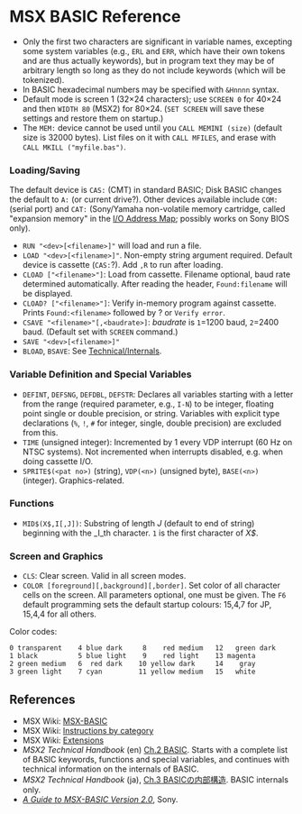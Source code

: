 MSX BASIC Reference
===================

- Only the first two characters are significant in variable names,
  excepting some system variables (e.g., `ERL` and `ERR`, which have their
  own tokens and are thus actually keywords), but in program text they may
  be of arbitrary length so long as they do not include keywords (which
  will be tokenized).
- In BASIC hexadecimal numbers may be specified with `&Hnnnn` syntax.
- Default mode is screen 1 (32×24 characters); use `SCREEN 0` for 40×24 and
  then `WIDTH 80` (MSX2) for 80×24. (`SET SCREEN` will save these settings
  and restore them on startup.)
- The `MEM:` device cannot be used until you `CALL MEMINI (size)` (default
  size is 32000 bytes). List files on it with `CALL MFILES`, and erase with
  `CALL MKILL ("myfile.bas")`.

### Loading/Saving

The default device is `CAS:` (CMT) in standard BASIC; Disk BASIC changes
the default to `A:` (or current drive?). Other devices available include
`COM:` (serial port) and `CAT:` (Sony/Yamaha non-volatile memory cartridge,
called "expansion memory" in the [I/O Address Map](
./address-decoding.md#i/o-address-map); possibly works on Sony BIOS only).

- `RUN "<dev>[<filename>]"` will load and run a file.
- `LOAD "<dev>[<filename>]"`. Non-empty string argument required. Default
  device is cassette (`CAS:`?). Add `,R` to run after loading.
- `CLOAD ["<filename>"]`: Load from cassette. Filename optional, baud rate
  determined automatically. After reading the header, `Found:filename` will
  be displayed.
- `CLOAD? ["<filename>"]`: Verify in-memory program against cassette.
  Prints `Found:<filename>` followed by ? or `Verify error`.
- `CSAVE "<filename>"[,<baudrate>]`: _baudrate_ is `1`=1200 baud, `2`=2400
  baud. (Default set with `SCREEN` command.)
- `SAVE "<dev>[<filename>]"`
- `BLOAD`, `BSAVE`: See [Technical/Internals](./bastech.md).

### Variable Definition and Special Variables

- `DEFINT`, `DEFSNG`, `DEFDBL`, `DEFSTR`: Declares all variables starting
  with a letter from the range (required parameter, e.g., `I-N`) to be
  integer, floating point single or double precision, or string. Variables
  with explicit type declarations (`%`, `!`, `#` for integer, single,
  double precision) are excluded from this.
- `TIME` (unsigned integer): Incremented by 1 every VDP interrupt (60 Hz on
  NTSC systems). Not incremented when interrupts disabled, e.g. when doing
  cassette I/O.
- `SPRITE$(<pat no>)` (string), `VDP(<n>)` (unsigned byte), `BASE(<n>)`
  (integer). Graphics-related.

### Functions

- `MID$(X$,I[,J])`: Substring of length _J_ (default to end of string)
  beginning with the _I_th character. `1` is the first character of _X$_.

### Screen and Graphics

- `CLS`: Clear screen. Valid in all screen modes.
- `COLOR [foreground][,background][,border]`. Set color of all character
  cells on the screen. All parameters optional, one must be given. The `F6`
  default programming sets the default startup colours: 15,4,7 for JP,
  15,4,4 for all others.

Color codes:

    0 transparent    4 blue dark     8    red medium   12   green dark
    1 black          5 blue light    9    red light    13 magenta
    2 green medium   6  red dark    10 yellow dark     14    gray
    3 green light    7 cyan         11 yellow medium   15   white


References
----------

- MSX Wiki: [MSX-BASIC]
- MSX Wiki: [Instructions by category][instr]
- MSX Wiki: [Extensions][extn]
- _MSX2 Technical Handbook_ (en) [Ch.2 BASIC][the.2.0]. Starts with a
  complete list of BASIC keywords, functions and special variables, and
  continues with technical information on the internals of BASIC.
- _MSX2 Technical Handbook_ (ja), [Ch.3 BASICの内部構造][thj.kouzou]. BASIC
  internals only.
- [_A Guide to MSX-BASIC Version 2.0_][guide], Sony.



<!-------------------------------------------------------------------->
[MSX-BASIC]: https://www.msx.org/wiki/Category:MSX-BASIC
[extn]: https://www.msx.org/wiki/Category:MSX-BASIC_Extensions
[guide]: https://archive.org/stream/AGuideToMSXVersion2.0#page/n3/mode/1up
[instr]: https://www.msx.org/wiki/Category:MSX-BASIC_Instructions
[the.2.0]: https://github.com/Konamiman/MSX2-Technical-Handbook/blob/master/md/Chapter2.md/#3-internal-structure-of-basic
[thj.kouzou]: https://archive.org/stream/MSX2TechnicalHandBookFE1986#page/n68/mode/1up
